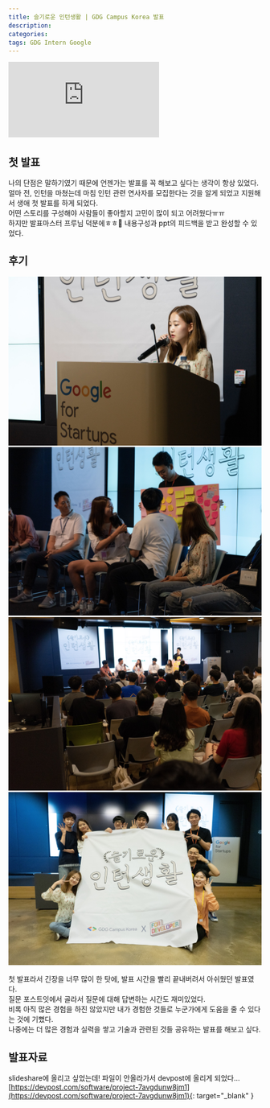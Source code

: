 ```yaml
---
title: 슬기로운 인턴생활 | GDG Campus Korea 발표
description: 
categories: 
tags: GDG Intern Google
---
```


![슬기로운 인턴생활](https://external-icn1-1.xx.fbcdn.net/safe_image.php?d=AQDjvet-DbUs_SnV&w=540&h=282&url=https%3A%2F%2Fcf.festa.io%2Fimg%2F2019-6-19%2F8dedc6f9-2ab1-4617-8602-04de86f92327.jpg&cfs=1&upscale=1&fallback=news_d_placeholder_publisher&_nc_hash=AQA3LYZEvD8P2mH4)

## 첫 발표

나의 단점은 말하기였기 때문에 언젠가는 발표를 꼭 해보고 싶다는 생각이 항상 있었다.  
얼마 전, 인턴을 마쳤는데 마침 인턴 관련 연사자를 모집한다는 것을 알게 되었고 지원해서 생애 첫 발표를 하게 되었다.  
어떤 스토리를 구성해야 사람들이 좋아할지 고민이 많이 되고 어려웠다ㅠㅠ  
하지만 발표마스터 프루님 덕분에ㅎㅎ🙏 내용구성과 ppt의 피드백을 받고 완성할 수 있었다.  

## 후기

![슬기로운 인턴생활 발표](/assets/images/gdg/gdg1.jpg)
![슬기로운 인턴생활 발표](/assets/images/gdg/gdg2.jpg)
![슬기로운 인턴생활 발표](/assets/images/gdg/gdg3.jpg)
![슬기로운 인턴생활 발표](/assets/images/gdg/gdg4.jpg)

첫 발표라서 긴장을 너무 많이 한 탓에, 발표 시간을 빨리 끝내버려서 아쉬웠던 발표였다.  
질문 포스트잇에서 골라서 질문에 대해 답변하는 시간도 재미있었다.  
비록 아직 많은 경험을 하진 않았지만 내가 경험한 것들로 누군가에게 도움을 줄 수 있다는 것에 기뻤다.  
나중에는 더 많은 경험과 실력을 쌓고 기술과 관련된 것들 공유하는 발표를 해보고 싶다.  


## 발표자료

slideshare에 올리고 싶었는데! 파일이 안올라가서 devpost에 올리게 되었다...  
[https://devpost.com/software/project-7avgdunw8jm1](https://devpost.com/software/project-7avgdunw8jm1){: target="_blank" }  

